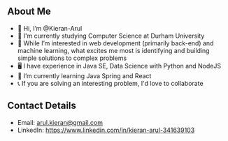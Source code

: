 ## About Me

- 👋 Hi, I’m @Kieran-Arul
- 📖 I'm currently studying Computer Science at Durham University
- 👀 While I’m interested in web development (primarily back-end) and machine learning, what excites me most is identifying and building simple solutions to complex problems
- 🖥 I have experience in Java SE, Data Science with Python and NodeJS
- 🌱 I’m currently learning Java Spring and React
- 📞 If you are solving an interesting problem, I'd love to collaborate

## Contact Details

- Email: arul.kieran@gmail.com
- LinkedIn: https://www.linkedin.com/in/kieran-arul-341639103
